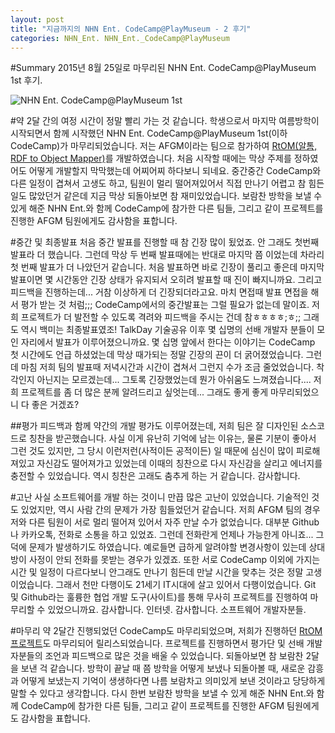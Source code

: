 ```yaml
---
layout: post
title: "지금까지의 NHN Ent. CodeCamp@PlayMuseum - 2 후기"
categories: NHN_Ent. NHN_Ent._CodeCamp@PlayMuseum
---
```


#Summary
2015년 8월 25일로 마무리된 NHN Ent. CodeCamp@PlayMuseum 1st 후기.


![NHN Ent. CodeCamp@PlayMuseum 1st](http://googledrive.com/host/0B-OVDZGx-FlnbnNEeTlwU1QyNmc)


#약 2달 간의 여정
시간이 정말 빨리 가는 것 같습니다. 학생으로서 마지막 여름방학이 시작되면서 함께 시작했던 NHN Ent. CodeCamp@PlayMuseum 1st(이하 CodeCamp)가 마무리되었습니다. 저는 AFGM이라는 팀으로 참가하여 [RtOM(알톰, RDF to Object Mapper)](https://github.com/kwSeo/RDF-Object-Mapper)를 개발하였습니다. 처음 시작할 때에는 막상 주제를 정하였어도 어떻게 개발할지 막막했는데 어찌어찌 하다보니 되네요. 중간중간 CodeCamp와 다른 일정이 겹쳐서 고생도 하고, 팀원이 멀리 떨어져있어서 직접 만나기 어렵고 참 힘든 일도 많았던거 같은데 지금 막상 되돌아보면 참 재미있었습니다. 보람찬 방학을 보낼 수 있게 해준 NHN Ent.와 함께 CodeCamp에 참가한 다른 팀들, 그리고  같이 프로젝트를 진행한 AFGM 팀원에게도 감사함을 표합니다.  

#중간 및 최종발표
처음 중간 발표를 진행할 때 참 긴장 많이 됬었죠. 안 그래도 첫번째 발표라 더 했습니다. 그런데 막상 두 번째 발표때에는 반대로 마지막 쯤 이었는데 차라리 첫 번째 발표가 더 나았던거 같습니다. 처음 발표하면 바로 긴장이 풀리고 좋은데 마지막 발표이면 몇 시간동안 긴장 상태가 유지되서 오히려 발표할 때 진이 빠지니까요. 그리고 피드백을 진행하는데... 거참 이상하게 더 긴장되더라고요. 마치 면접때 발표 면접을 해서 평가 받는 것 처럼;;; CodeCamp에서의 중간발표는 그럴 필요가 없는데 말이죠. 저희 프로젝트가 더 발전할 수 있도록 격려와 피드백을 주시는 건데 참ㅎㅎㅎㅎ;ㅎ;; 그래도 역시 백미는 최종발표였조! TalkDay 기술공유 이후 몇 십명의 선배 개발자 분들이 모인 자리에서 발표가 이루어졌으니까요. 몇 십명 앞에서 한다는 이야기는 CodeCamp 첫 시간에도 언급 하셨었는데 막상 때가되는 정말 긴장의 끈이 더 굵어졌었습니다. 그런데 마침 저희 팀의 발표때 저녁시간과 시간이 겹쳐서 그런지 수가 조금 줄었었습니다. 착각인지 아닌지는 모르겠는데... 그토록 긴장했었는데 뭔가 아쉬움도 느껴졌습니다.... 저희 프로젝트를 좀 더 많은 분께 알려드리고 싶엇는데... 그래도 좋게 좋게 마무리되었으니 다 좋은 거겠죠?

##평가
피드백과 함께 약간의 개발 평가도 이루어졌는데, 저희 팀은 잘 디자인된 소스코드로 칭찬을 받곤했습니다. 사실 이게 유난히 기억에 남는 이유는, 물론 기분이 좋아서 그런 것도 있지만, 그 당시 이런저런(사적이든 공적이든) 일 때문에 심신이 많이 피로해져있고 자신감도 떨어져가고 있었는데 이때의 칭찬으로 다시 자신감을 살리고 에너지를 충전할 수 있었습니다. 역시 칭찬은 고래도 춤추게 하는 거 같습니다. 감사합니다.
  
#고난
사실 소프트웨어를 개발 하는 것이니 만끕 많은 고난이 있었습니다. 기술적인 것도 있었지만, 역시 사람 간의 문제가 가장 힘들었던거 같습니다. 저희 AFGM 팀의 경우 저와 다른 팀원이 서로 멀리 떨어져 있어서 자주 만날 수가 없었습니다. 대부분 Github나 카카오톡, 전화로 소통을 하고 있었죠. 그런데 전화란게 언제나 가능한게 아니죠... 그덕에 문제가 발생하기도 하였습니다. 예로들면 급하게 알려야할 변경사항이 있는데 상대방이 사정이 안되 전화를 못받는 경우가 있겠죠. 또한 서로 CodeCamp 이외에 가지는 시간 및 일정이 다르다보니 안그래도 만나기 힘든데 만날 시간을 맞추는 것은 정말 고생이었습니다. 그래서 천만 다행이도 21세기 IT시대에 살고 있어서 다행이었습니다. Git 및 Github라는 훌륭한 협업 개발 도구(사이트)를 통해 무사히 프로젝트를 진행하여 마무리할 수 있었으니까요. 감사합니다. 인터넷. 감사합니다. 소프트웨어 개발자분들.

#마무리
약 2달간 진행되었던 CodeCamp도 마무리되었으며, 저희가 진행하던 [RtOM 프로젝트](https://github.com/kwSeo/RDF-Object-Mapper)도 마무리되어 릴리스되었습니다. 프로젝트를 진행하면서 평가단 및 선배 개발자분들의 조언과 피드백으로 많은 것을 배울 수 있었습니다. 되돌아보면 참 보람찬 2달을 보낸 걱 같습니다. 방학이 끝날 때 쯤 방학을 어떻게 보냈나 되돌아볼 때, 새로운 감흥과 어떻게 보냈는지 기억이 생생하다면 나름 보람차고 의미있게 보낸 것이라고 당당하게 말할 수 있다고 생각합니다. 다시 한번 보람찬 방학을 보낼 수 있게 해준 NHN Ent.와 함께 CodeCamp에 참가한 다른 팀들, 그리고  같이 프로젝트를 진행한 AFGM 팀원에게도 감사함을 표합니다. 


